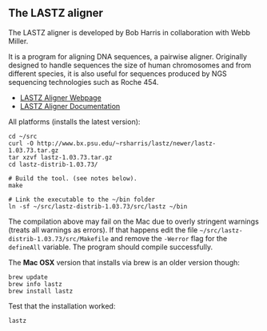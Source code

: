 ## The LASTZ aligner

The LASTZ aligner is developed by Bob Harris in collaboration with Webb Miller.

It is a program for aligning DNA sequences, a pairwise aligner. 
Originally designed to handle sequences the size of human chromosomes and from different species, 
it is also useful for sequences produced by NGS sequencing technologies such as Roche 454.

* [LASTZ Aligner Webpage](http://www.bx.psu.edu/~rsharris/lastz/)
* [LASTZ Aligner Documentation](http://www.bx.psu.edu/~rsharris/lastz/newer/README.lastz-1.03.73.html)

All platforms (installs the latest version):

 	cd ~/src
	curl -O http://www.bx.psu.edu/~rsharris/lastz/newer/lastz-1.03.73.tar.gz
	tar xzvf lastz-1.03.73.tar.gz 
	cd lastz-distrib-1.03.73/ 
	
	# Build the tool. (see notes below).
	make

	# Link the executable to the ~/bin folder
 	ln -sf ~/src/lastz-distrib-1.03.73/src/lastz ~/bin
 	
The compilation above may fail on the Mac due to overly stringent warnings (treats all warnings as errors).
If that happens edit the file `~/src/lastz-distrib-1.03.73/src/Makefile`  and remove the `-Werror` flag for the
`defineAll` variable. The program should compile successfully.
	
The **Mac OSX** version that installs via brew is an older version though:

	brew update
	brew info lastz
	brew install lastz
	
Test that the installation worked:

	lastz
	
